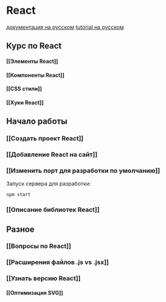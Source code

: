 # React

[документация на русском](https://ru.reactjs.org/docs/getting-started.html)
[tutorial на русском](https://ru.reactjs.org/tutorial/tutorial.html)

## Курс по React
#### [[Элементы React]]
#### [[Компоненты React]]
#### [[CSS стили]]
#### [[Хуки React]]
## Начало работы
### [[Создать проект React]]
### [[Добавление React на сайт]]

### [[Изменить порт для разработки по умолчанию]]

Запуск сервера для разработки:
```
npm start
```

### [[Описание библиотек React]]

## Разное
### [[Вопросы по React]]

### [[Расширения файлов .js vs .jsx]]

### [[Узнать версию React]]
#### [[Оптимизация SVG]]